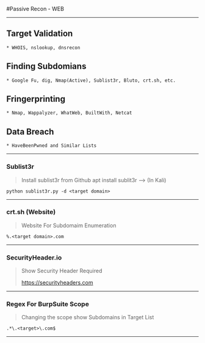 #Passive Recon - WEB

-----------------------------------
## Target Validation
	* WHOIS, nslookup, dnsrecon

## Finding Subdomians
	* Google Fu, dig, Nmap(Active), Sublist3r, Bluto, crt.sh, etc.

## Fringerprinting
	* Nmap, Wappalyzer, WhatWeb, BuiltWith, Netcat

## Data Breach
	* HaveBeenPwned and Similar Lists

-----------------------------

### Sublist3r

> Install sublist3r from Github
> apt install sublit3r --> (In Kali)

`python sublist3r.py -d <target domain>`

-----------------------------

### crt.sh (Website)

> Website For Subdomaim Enumeration

`%.<target domain>.com`

-----------------------------

### SecurityHeader.io

> Show Security Header Required
>
> https://securityheaders.com

--------------------------------------

### Regex For BurpSuite Scope

>Changing the scope show Subdomains in Target List

`.*\.<target>\.com$`

----------------------------------------
